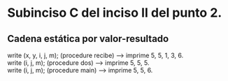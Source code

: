 # Subinciso C del inciso II del punto 2.

## Cadena estática por valor-resultado

write (x, y, i, j, m); (procedure recibe) --> imprime 5, 5, 1, 3, 6.  
write (i, j, m); (procedure dos) --> imprime 5, 5, 5.  
write (i, j, m); (procedure main) --> imprime 5, 5, 6.

